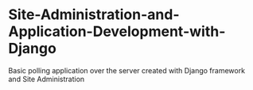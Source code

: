 # Site-Administration-and-Application-Development-with-Django
Basic polling application over the server created with Django framework and Site Administration
